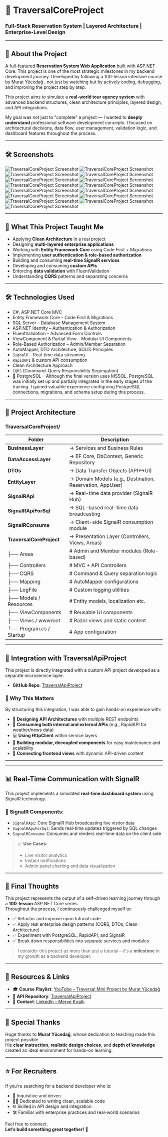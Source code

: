 # 🧭 TraversalCoreProject

### Full-Stack Reservation System | Layered Architecture | Enterprise-Level Design

---

## 📌 About the Project

  
A full-featured **Reservation System Web Application** built with ASP.NET Core. This project is one of the most strategic milestones in my backend development journey. 
Developed by following a 100-lesson intensive course by [Murat Yücedağ](https://www.youtube.com/playlist?list=PLKnjBHu2xXNMK5MBogdXmsXVi3K_eEZT5) , not just by watching but by actively coding, debugging, and improving the project step by step.

This project aims to simulate a **real-world tour agency system** with advanced backend structures, clean architecture principles, layered design, and API integrations.

My goal was not just to "complete" a project — I wanted to **deeply understand** professional software development concepts. I focused on architectural decisions, data flow, user management, validation logic, and dashboard features throughout the process.

---

## 🛠️ Screenshots

![TraversalCoreProject Screenshot](screenshot.png)
![TraversalCoreProject Screenshot](screenshot2.png)
![TraversalCoreProject Screenshot](screenshot3.png)
![TraversalCoreProject Screenshot](screenshot4.png)
![TraversalCoreProject Screenshot](screenshot5.png)
![TraversalCoreProject Screenshot](screenshot6.png)
![TraversalCoreProject Screenshot](screenshot7.png)
![TraversalCoreProject Screenshot](screenshot8.png)
![TraversalCoreProject Screenshot](screenshot9.png)
![TraversalCoreProject Screenshot](screenshot10.png)
![TraversalCoreProject Screenshot](screenshot11.png)
![TraversalCoreProject Screenshot](screenshot12.png)
![TraversalCoreProject Screenshot](screenshot13.png)
![TraversalCoreProject Screenshot](screenshot14.png)
![TraversalCoreProject Screenshot](screenshot15.png)

---

## 🚀 What This Project Taught Me

- Applying **Clean Architecture** in a real project
- Designing **multi-layered enterprise applications**
- Working with **Entity Framework Core** using Code First + Migrations
- Implementing **user authentication & role-based authorization**
- Building and consuming **real-time SignalR services**
- Developing and consuming **custom APIs**
- Enforcing **data validation** with FluentValidation
- Understanding **CQRS** patterns and separating concerns

---

## 🛠️ Technologies Used

- C#, ASP.NET Core MVC  
- Entity Framework Core – Code First & Migrations  
- SQL Server – Database Management System  
- ASP.NET Identity – Authentication & Authorization  
- FluentValidation – Advanced Form Controls  
- ViewComponent & Partial View – Modular UI Components  
- Role-Based Authorization – Admin/Member Separation  
- AutoMapper, DTO Architecture, SOLID Principles
-  `SignalR` – Real-time data streaming
- `RapidAPI` & custom API consumption
- Clean Architecture Approach
- `CQRS` (Command–Query Responsibility Segregation)
- 🐘 PostgreSQL – Although the final version uses MSSQL, PostgreSQL was initially set up and partially integrated in the early stages of the training. I gained valuable experience configuring PostgreSQL connections, migrations, and schema setup during this process.


---

## 📂 Project Architecture

### **TraversalCoreProject/**
| Folder                  | Description                                                 |
|-------------------------|-------------------------------------------------------------|
| **BusinessLayer**       | → Services and Business Rules                               |
| **DataAccessLayer**     | → EF Core, DbContext, Generic Repository                    |
| **DTOs**                | → Data Transfer Objects (API<->UI)                          |
| **EntityLayer**         | → Domain Models (e.g., Destination, Reservation, AppUser)   |
| **SignalRApi**          | → Real-time data provider (SignalR Hub)                     |
| **SignalRApiForSql**    | → SQL-based real-time data broadcasting                     |
| **SignalRConsume**      | → Client-side SignalR consumption module                    |
| **TraversalCoreProject**| → Presentation Layer (Controllers, Views, Areas)            |
├── Areas                 | # Admin and Member modules (Role-based)                     |
├── Controllers           | # MVC + API Controllers                                     |
├── CQRS                  | # Command & Query separation logic                          |
├── Mapping               | # AutoMapper configurations                                 |
├── LogFile               | # Custom logging utilities                                  |
├── Models / Resources    | # Entity models, localization etc.                          |
├── ViewComponents        | # Reusable UI components                                    |
├── Views / wwwroot       | # Razor views and static content                            |
└── Program.cs / Startup  | # App configuration                                         |

---

## 🔄 Integration with TraversalApiProject

This project is directly integrated with a custom API project developed as a separate microservice layer:
- **GitHub Repo**: [TraversalApiProject](https://github.com/mrvekratl/TraversalApiProject)

### 🔹 Why This Matters

By structuring this integration, I was able to gain hands-on experience with:

- 🔧 **Designing API Architectures** with multiple REST endpoints
- 🔌 **Consuming both internal and external APIs** (e.g., RapidAPI for weather/news data)
- 💻 **Using HttpClient** within service layers
- 🧩 **Building modular, decoupled components** for easy maintenance and scalability
- 🔁 **Connecting frontend views** with dynamic API-driven content

---

---

## 📊 Real-Time Communication with SignalR

This project implements a simulated **real-time dashboard system** using SignalR technology.

### 📡 SignalR Components:

- `SignalRApi`: Core SignalR Hub broadcasting live visitor data
- `SignalRApiForSql`: Sends real-time updates triggered by SQL changes
- `SignalRConsume`: Consumes and renders real-time data on the client side

> 📈 **Use Cases**:
> - Live visitor analytics  
> - Instant notifications  
> - Admin panel charting and data visualization

---

## 🧠 Final Thoughts

This project represents the output of a self-driven learning journey through a **100-lesson** ASP.NET Core series.  
Throughout the process, I continuously challenged myself to:

- ✅ Refactor and improve upon tutorial code
- ✅ Apply real enterprise design patterns (CQRS, DTOs, Clean Architecture)
- ✅ Experiment with PostgreSQL, RapidAPI, and SignalR
- ✅ Break down responsibilities into separate services and modules

> I consider this project as more than just a tutorial—it's a **milestone** in my growth as a backend developer.

---

## 📎 Resources & Links

- 🎓 **Course Playlist**: [YouTube – Traversal Mini Project by Murat Yücedağ](https://www.youtube.com/playlist?list=PLKnjBHu2xXNMK5MBogdXmsXVi3K_eEZT5)  
- 🧠 **API Repository**: [TraversalApiProject](https://github.com/mrvekratl/TraversalApiProject)  
- 📧 **Contact**: [LinkedIn – Merve Kıratlı](https://www.linkedin.com/in/merve-kiratli-0b049a187)

---

## 🙏 Special Thanks

Huge thanks to **Murat Yücedağ**, whose dedication to teaching made this project possible.  
His **clear instruction**, **realistic design choices**, and **depth of knowledge** created an ideal environment for hands-on learning.

---

## ⭐️ For Recruiters

If you're searching for a backend developer who is:

- 🧠 Inquisitive and driven
- 👩‍💻 Dedicated to writing clean, scalable code
- 🌐 Skilled in API design and integration
- 🛠️ Familiar with enterprise practices and real-world scenarios

Feel free to connect.  
**Let’s build something great together!** 🚀

